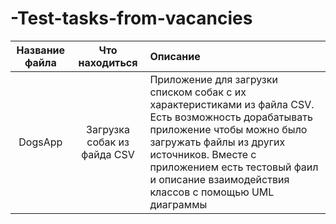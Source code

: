 # -Test-tasks-from-vacancies
| Название файла | Что находиться | Описание |
|:--------------:|:--------------:|:---------|
|DogsApp| Загрузка собак из файда CSV | Приложение для загрузки списком собак с их характеристиками из файла СSV. Есть возможность дорабатывать приложение чтобы можно было загружать файлы из других источников. Вместе с приложением есть тестовый фаил и описание взаимодействия классов с помощью UML диаграммы|